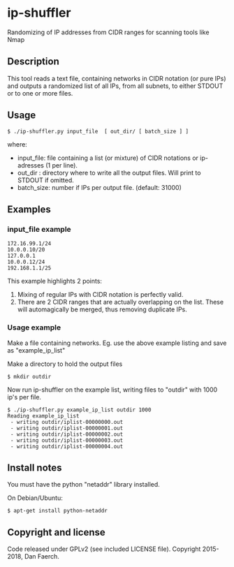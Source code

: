 # ip-shuffler
Randomizing of IP addresses from CIDR ranges for scanning tools like Nmap

## Description

This tool reads a text file, containing networks in CIDR notation (or pure IPs) and outputs a randomized list of all IPs, from all subnets, to either STDOUT or to one or more files.


## Usage
    $ ./ip-shuffler.py input_file  [ out_dir/ [ batch_size ] ]

where:

* input_file:  file containing a list (or mixture) of CIDR notations or ip-adresses (1 per line).
* out_dir   :  directory where to write all the output files. Will print to STDOUT if omitted.
* batch_size:  number if IPs per output file. (default: 31000)


## Examples
### input_file example

    172.16.99.1/24
    10.0.0.10/20
    127.0.0.1
    10.0.0.12/24
    192.168.1.1/25


This example highlights 2 points:

1. Mixing of regular IPs with CIDR notation is perfectly valid.
2. There are 2 CIDR ranges that are actually overlapping on the list. These will
automagically be merged, thus removing duplicate IPs.

### Usage example

Make a file containing networks. Eg. use the above example listing and save as "example_ip_list"

Make a directory to hold the output files

    $ mkdir outdir

Now run ip-shuffler on the example list, writing files to "outdir" with 1000 ip's per file.

    $ ./ip-shuffler.py example_ip_list outdir 1000
    Reading example_ip_list
     - writing outdir/iplist-00000000.out
     - writing outdir/iplist-00000001.out
     - writing outdir/iplist-00000002.out
     - writing outdir/iplist-00000003.out
     - writing outdir/iplist-00000004.out

## Install notes

You must have the python "netaddr" library installed.

On Debian/Ubuntu:

    $ apt-get install python-netaddr


## Copyright and license

Code released under GPLv2 (see included LICENSE file). Copyright 2015-2018, Dan Faerch.



